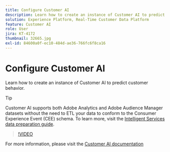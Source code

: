 ```yaml
---
title: Configure Customer AI
description: Learn how to create an instance of Customer AI to predict customer behavior.
solution: Experience Platform, Real-Time Customer Data Platform
feature: Customer AI
role: User
jira: KT-4172
thumbnail: 32665.jpg
exl-id: 84600a0f-ec10-484d-ae36-766fc6f8ca16
---
```

# Configure Customer AI

Learn how to create an instance of Customer AI to predict customer behavior.

>[!TIP]
>
>Customer AI supports both Adobe Analytics and Adobe Audience Manager datasets without the need to ETL your data to conform to the Consumer Experience Event (CEE) schema. To learn more, visit the [Intelligent Services data preparation guide](https://experienceleague.adobe.com/docs/experience-platform/intelligent-services/data-preparation.html).

>[!VIDEO](https://video.tv.adobe.com/v/32665?quality=12&learn=on)

For  more information, please visit the [Customer AI documentation](https://experienceleague.adobe.com/docs/experience-platform/intelligent-services/customer-ai/overview.html)
